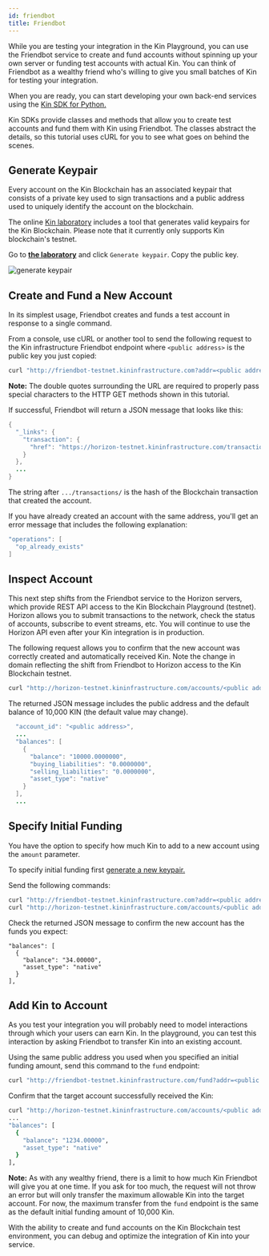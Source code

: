 ```yaml
---
id: friendbot
title: Friendbot
---
```


While you are testing your integration in the Kin Playground, you can use the Friendbot service to create and fund accounts without spinning up your own server or funding test accounts with actual Kin. You can think of Friendbot as a wealthy friend who's willing to give you small batches of Kin for testing your integration.

When you are ready, you can start developing your own back-end services using the [Kin SDK for Python.](documentation/python-sdk)

Kin SDKs provide classes and methods that allow you to create test accounts and fund them with Kin using Friendbot. The classes abstract the details, so this tutorial uses cURL for you to see what goes on behind the scenes.

## Generate Keypair

Every account on the Kin Blockchain has an associated keypair that consists of a private key used to sign transactions and a public address used to uniquely identify the account on the blockchain.

The online [Kin laboratory](https://laboratory.kin.org/#account-creator?network=test) includes a tool that generates valid keypairs for the Kin Blockchain. Please note that it currently only supports Kin blockchain's testnet.

Go to [**the laboratory**](https://laboratory.kin.org/#account-creator?network=test) and click `Generate keypair`. Copy the public key.

![generate keypair](../img/gen-keypair.png)

## Create and Fund a New Account

In its simplest usage, Friendbot creates and funds a test account in response to a single command.

From a console, use cURL or another tool to send the following request to the Kin infrastructure Friendbot endpoint where ```<public address>``` is the public key you just copied:

```bash
curl "http://friendbot-testnet.kininfrastructure.com?addr=<public address>"
```
**Note:** The double quotes surrounding the URL are required to properly pass special characters to the HTTP GET methods shown in this tutorial.

If successful, Friendbot will return a JSON message that looks like this:

```java
{
  "_links": {
    "transaction": {
      "href": "https://horizon-testnet.kininfrastructure.com/transactions/c1578edef2f6ac3c6e72134b5ea226c6391aef629d14fe8bee26e80016fc5249"
    }
  },
  ...
}
```

The string after `.../transactions/` is the hash of the Blockchain transaction that created the account.

If you have already created an account with the same address, you'll get an error message that includes the following explanation:

```java
"operations": [
  "op_already_exists"
]
```

## Inspect Account

This next step shifts from the Friendbot service to the Horizon servers, which provide REST API access to the Kin Blockchain Playground (testnet). Horizon allows you to submit transactions to the network, check the status of accounts, subscribe to event streams, etc. You will continue to use the Horizon API even after your Kin integration is in production.

The following request allows you to confirm that the new account was correctly created and automatically received Kin. Note the change in domain reflecting the shift from Friendbot to Horizon access to the Kin Blockchain testnet.

```bash
curl "http://horizon-testnet.kininfrastructure.com/accounts/<public address>"
```
The returned JSON message includes the public address and the default balance of 10,000 KIN (the default value may change).

```java
  "account_id": "<public address>",
  ...
  "balances": [
    {
      "balance": "10000.0000000",
      "buying_liabilities": "0.0000000",
      "selling_liabilities": "0.0000000",
      "asset_type": "native"
    }
  ],
  ...

  ```
## Specify Initial Funding
You have the option to specify how much Kin to add to a new account using the `amount` parameter.

To specify initial funding first [generate a new keypair.](#generate-keypair)

Send the following commands:

```bash
curl "http://friendbot-testnet.kininfrastructure.com?addr=<public address>&amount=34"
curl "http://horizon-testnet.kininfrastructure.com/accounts/<public address>"
```

Check the returned JSON message to confirm the new account has the funds you expect:

```
"balances": [
  {
    "balance": "34.00000",
    "asset_type": "native"
  }
],
```
## Add Kin to Account
As you test your integration you will probably need to model interactions through which your users can earn Kin. In the playground, you can test this interaction by asking Friendbot to transfer Kin into an existing account.

Using the same public address you used when you specified an initial funding amount, send this command to the `fund` endpoint:

```bash
curl "http://friendbot-testnet.kininfrastructure.com/fund?addr=<public address>&amount=1200"
```

Confirm that the target account successfully received the Kin:

```bash
curl "http://horizon-testnet.kininfrastructure.com/accounts/<public address>"
...
"balances": [
  {
    "balance": "1234.00000",
    "asset_type": "native"
  }
],
```
**Note:** As with any wealthy friend, there is a limit to how much Kin Friendbot will give you at one time. If you ask for too much, the request will not throw an error but will only transfer the maximum allowable Kin into the target account. For now, the maximum transfer from the `fund` endpoint is the same as the default initial funding amount of 10,000 Kin.

With the ability to create and fund accounts on the Kin Blockchain test environment, you can debug and optimize the integration of Kin into your service.

